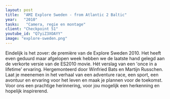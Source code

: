 ```yaml
---
layout: post
title:  "AMI Explore Sweden - from Atlantic 2 Baltic"
year:   "2010"
tasks:   "Camera, regie en montage"
client: "Checkpoint 51"
youtube_id: "Q7yiZ3XOAYY"
image: "explore-sweden.png"
---
```


Eindelijk is het zover: de première van de Explore Sweden 2010. Het heeft even geduurd maar afgelopen week hebben we de laatste hand gelegd aan de verkorte versie van de ES2010 movie. Hét verslag van een 'once in a lifetime' ervaring. Hergemonteerd door Winfried Bats en Martijn Russchen. Laat je meenemen in het verhaal van een adventure race, een sport, een avontuur en ervaring voor het leven en maak je plannen voor de toekomst. Voor ons een prachtige herinnering, voor jou mogelijk een herkenning en hopelijk inspirerend.